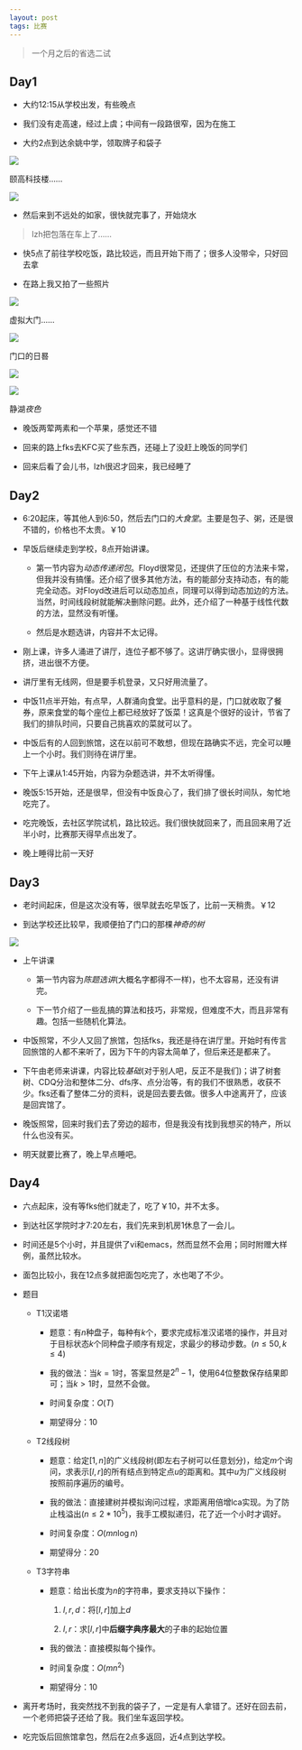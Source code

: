 ```yaml
---
layout: post
tags: 比赛
---
```


> 一个月之后的省选二试

## Day1

- 大约12:15从学校出发，有些晚点

- 我们没有走高速，经过上虞；中间有一段路很窄，因为在施工

- 大约2点到达余姚中学，领取牌子和袋子

![](/img/IMG_2848.JPG)

颐高科技楼……

![](/img/IMG_2849.JPG)

- 然后来到不远处的如家，很快就完事了，开始烧水

> lzh把包落在车上了……

- 快5点了前往学校吃饭，路比较远，而且开始下雨了；很多人没带伞，只好回去拿

- 在路上我又拍了一些照片

![](/img/IMG_2854.JPG)

虚拟大门……

![](/img/IMG_2857.JPG)

门口的日晷

![](/img/IMG_2858.JPG)

![](/img/IMG_2863.JPG)

静湖*夜色*

- 晚饭两荤两素和一个苹果，感觉还不错

- 回来的路上fks去KFC买了些东西，还碰上了没赶上晚饭的同学们

- 回来后看了会儿书，lzh很迟才回来，我已经睡了


## Day2

- 6:20起床，等其他人到6:50，然后去门口的*大食堂*。主要是包子、粥，还是很不错的，价格也不太贵。￥10

- 早饭后继续走到学校，8点开始讲课。

  - 第一节内容为*动态传递闭包*。Floyd很常见，还提供了压位的方法来卡常，但我并没有搞懂。还介绍了很多其他方法，有的能部分支持动态，有的能完全动态。对Floyd改进后可以动态加点，同理可以得到动态加边的方法。当然，时间线段树就能解决删除问题。此外，还介绍了一种基于线性代数的方法，显然没有听懂。

  - 然后是水题选讲，内容并不太记得。

- 刚上课，许多人涌进了讲厅，连位子都不够了。这讲厅确实很小，显得很拥挤，进出很不方便。

- 讲厅里有无线网，但是要手机登录，又只好用流量了。

- 中饭11点半开始，有点早，人群涌向食堂。出乎意料的是，门口就收取了餐券，原来食堂的每个座位上都已经放好了饭菜！这真是个很好的设计，节省了我们的排队时间，只要自己挑喜欢的菜就可以了。

- 中饭后有的人回到旅馆，这在以前可不敢想，但现在路确实不远，完全可以睡上一个小时。我们则待在讲厅里。

- 下午上课从1:45开始，内容为杂题选讲，并不太听得懂。

- 晚饭5:15开始，还是很早，但没有中饭良心了，我们排了很长时间队，匆忙地吃完了。

- 吃完晚饭，去社区学院试机，路比较远。我们很快就回来了，而且回来用了近半小时，比赛那天得早点出发了。

- 晚上睡得比前一天好


## Day3

- 老时间起床，但是这次没有等，很早就去吃早饭了，比前一天稍贵。￥12

- 到达学校还比较早，我顺便拍了门口的那棵*神奇的树*

![](/img/IMG_2878.JPG)

- 上午讲课

  - 第一节内容为*陈题选讲*(大概名字都得不一样)，也不太容易，还没有讲完。

  - 下一节介绍了一些乱搞的算法和技巧，非常规，但难度不大，而且非常有趣。包括一些随机化算法。

- 中饭照常，不少人又回了旅馆，包括fks，我还是待在讲厅里。开始时有传言回旅馆的人都不来听了，因为下午的内容太简单了，但后来还是都来了。

- 下午由老师来讲课，内容比较*基础*(对于别人吧，反正不是我们)；讲了树套树、CDQ分治和整体二分、dfs序、点分治等，有的我们不很熟悉，收获不少。fks还看了整体二分的资料，说是回去要去做。很多人中途离开了，应该是回宾馆了。

- 晚饭照常，回来时我们去了旁边的超市，但是我没有找到我想买的特产，所以什么也没有买。

- 明天就要比赛了，晚上早点睡吧。


## Day4

- 六点起床，没有等fks他们就走了，吃了￥10，并不太多。

- 到达社区学院时才7:20左右，我们先来到机房1休息了一会儿。

- 时间还是5个小时，并且提供了vi和emacs，然而显然不会用；同时附赠大样例，虽然比较水。

- 面包比较小，我在12点多就把面包吃完了，水也喝了不少。

- 题目

  - T1汉诺塔
  
    - 题意：有$n$种盘子，每种有$k$个，要求完成标准汉诺塔的操作，并且对于目标状态$k$个同种盘子顺序有规定，求最少的移动步数。($n\le50,k\le4$)
	
    - 我的做法：当$k=1$时，答案显然是$2^n-1$，使用64位整数保存结果即可；当$k>1$时，显然不会做。
	
    - 时间复杂度：$O(T)$
	
    - 期望得分：10
	
  - T2线段树
  
    - 题意：给定$[1,n]$的广义线段树(即左右子树可以任意划分)，给定$m$个询问，求表示$[l,r]$的所有结点到特定点$u$的距离和。其中$u$为广义线段树按照前序遍历的编号。
	
    - 我的做法：直接建树并模拟询问过程，求距离用倍增lca实现。为了防止栈溢出($n\le2*10^5$)，我手工模拟递归，花了近一个小时才调好。
	
    - 时间复杂度：$O(mn\log n)$
	
    - 期望得分：20
	
  - T3字符串
  
    - 题意：给出长度为$n$的字符串，要求支持以下操作：
	
      1. $l,r,d$：将$[l,r]$加上$d$
	  
      2. $l,r$：求$[l,r]$中**后缀字典序最大**的子串的起始位置
	  
    - 我的做法：直接模拟每个操作。
	
    - 时间复杂度：$O(mn^2)$
	
    - 期望得分：10
	
- 离开考场时，我突然找不到我的袋子了，一定是有人拿错了。还好在回去前，一个老师把袋子还给了我。我们坐车返回学校。

- 吃完饭后回旅馆拿包，然后在2点多返回，近4点到达学校。
